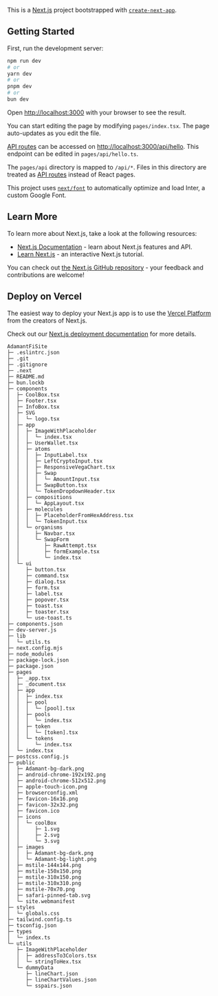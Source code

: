 This is a [Next.js](https://nextjs.org/) project bootstrapped with [`create-next-app`](https://github.com/vercel/next.js/tree/canary/packages/create-next-app).

## Getting Started

First, run the development server:

```bash
npm run dev
# or
yarn dev
# or
pnpm dev
# or
bun dev
```

Open [http://localhost:3000](http://localhost:3000) with your browser to see the result.

You can start editing the page by modifying `pages/index.tsx`. The page auto-updates as you edit the file.

[API routes](https://nextjs.org/docs/api-routes/introduction) can be accessed on [http://localhost:3000/api/hello](http://localhost:3000/api/hello). This endpoint can be edited in `pages/api/hello.ts`.

The `pages/api` directory is mapped to `/api/*`. Files in this directory are treated as [API routes](https://nextjs.org/docs/api-routes/introduction) instead of React pages.

This project uses [`next/font`](https://nextjs.org/docs/basic-features/font-optimization) to automatically optimize and load Inter, a custom Google Font.

## Learn More

To learn more about Next.js, take a look at the following resources:

- [Next.js Documentation](https://nextjs.org/docs) - learn about Next.js features and API.
- [Learn Next.js](https://nextjs.org/learn) - an interactive Next.js tutorial.

You can check out [the Next.js GitHub repository](https://github.com/vercel/next.js/) - your feedback and contributions are welcome!

## Deploy on Vercel

The easiest way to deploy your Next.js app is to use the [Vercel Platform](https://vercel.com/new?utm_medium=default-template&filter=next.js&utm_source=create-next-app&utm_campaign=create-next-app-readme) from the creators of Next.js.

Check out our [Next.js deployment documentation](https://nextjs.org/docs/deployment) for more details.

```
AdamantFiSite
├─ .eslintrc.json
├─ .git
├─ .gitignore
├─ .next
├─ README.md
├─ bun.lockb
├─ components
│  ├─ CoolBox.tsx
│  ├─ Footer.tsx
│  ├─ InfoBox.tsx
│  ├─ SVG
│  │  └─ logo.tsx
│  ├─ app
│  │  ├─ ImageWithPlaceholder
│  │  │  └─ index.tsx
│  │  ├─ UserWallet.tsx
│  │  ├─ atoms
│  │  │  ├─ InputLabel.tsx
│  │  │  ├─ LeftCryptoInput.tsx
│  │  │  ├─ ResponsiveVegaChart.tsx
│  │  │  ├─ Swap
│  │  │  │  └─ AmountInput.tsx
│  │  │  ├─ SwapButton.tsx
│  │  │  └─ TokenDropdownHeader.tsx
│  │  ├─ compositions
│  │  │  └─ AppLayout.tsx
│  │  ├─ molecules
│  │  │  ├─ PlaceholderFromHexAddress.tsx
│  │  │  └─ TokenInput.tsx
│  │  └─ organisms
│  │     ├─ Navbar.tsx
│  │     └─ SwapForm
│  │        ├─ RawAttempt.tsx
│  │        ├─ formExample.tsx
│  │        └─ index.tsx
│  └─ ui
│     ├─ button.tsx
│     ├─ command.tsx
│     ├─ dialog.tsx
│     ├─ form.tsx
│     ├─ label.tsx
│     ├─ popover.tsx
│     ├─ toast.tsx
│     ├─ toaster.tsx
│     └─ use-toast.ts
├─ components.json
├─ dev-server.js
├─ lib
│  └─ utils.ts
├─ next.config.mjs
├─ node_modules
├─ package-lock.json
├─ package.json
├─ pages
│  ├─ _app.tsx
│  ├─ _document.tsx
│  ├─ app
│  │  ├─ index.tsx
│  │  ├─ pool
│  │  │  └─ [pool].tsx
│  │  ├─ pools
│  │  │  └─ index.tsx
│  │  ├─ token
│  │  │  └─ [token].tsx
│  │  └─ tokens
│  │     └─ index.tsx
│  └─ index.tsx
├─ postcss.config.js
├─ public
│  ├─ Adamant-bg-dark.png
│  ├─ android-chrome-192x192.png
│  ├─ android-chrome-512x512.png
│  ├─ apple-touch-icon.png
│  ├─ browserconfig.xml
│  ├─ favicon-16x16.png
│  ├─ favicon-32x32.png
│  ├─ favicon.ico
│  ├─ icons
│  │  └─ coolBox
│  │     ├─ 1.svg
│  │     ├─ 2.svg
│  │     └─ 3.svg
│  ├─ images
│  │  ├─ Adamant-bg-dark.png
│  │  └─ Adamant-bg-light.png
│  ├─ mstile-144x144.png
│  ├─ mstile-150x150.png
│  ├─ mstile-310x150.png
│  ├─ mstile-310x310.png
│  ├─ mstile-70x70.png
│  ├─ safari-pinned-tab.svg
│  └─ site.webmanifest
├─ styles
│  └─ globals.css
├─ tailwind.config.ts
├─ tsconfig.json
├─ types
│  └─ index.ts
└─ utils
   ├─ ImageWithPlaceholder
   │  ├─ addressTo3Colors.tsx
   │  └─ stringToHex.tsx
   └─ dummyData
      ├─ lineChart.json
      ├─ lineChartValues.json
      └─ sspairs.json
```
